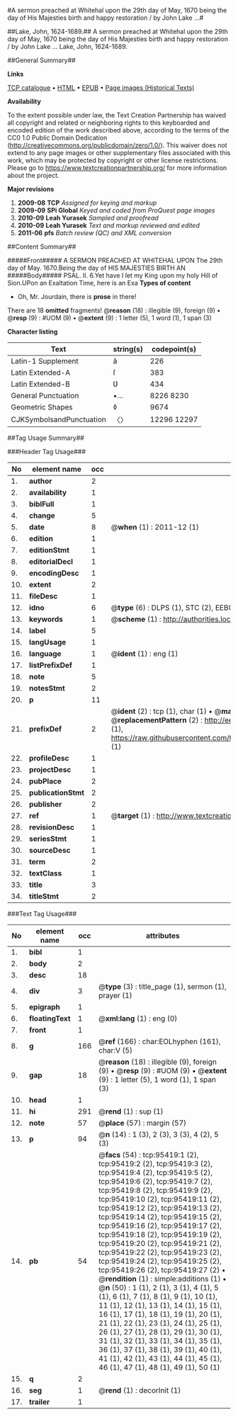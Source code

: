 #A sermon preached at Whitehal upon the 29th day of May, 1670 being the day of His Majesties birth and happy restoration / by John Lake ...#

##Lake, John, 1624-1689.##
A sermon preached at Whitehal upon the 29th day of May, 1670 being the day of His Majesties birth and happy restoration / by John Lake ...
Lake, John, 1624-1689.

##General Summary##

**Links**

[TCP catalogue](http://www.ota.ox.ac.uk/tcp/)  • 
[HTML](http://tei.it.ox.ac.uk/tcp/Texts-HTML/free/A48/A48377.html)  • 
[EPUB](http://tei.it.ox.ac.uk/tcp/Texts-EPUB/free/A48/A48377.epub) • 
[Page images (Historical Texts)](https://historicaltexts.jisc.ac.uk/eebo-12922440e)

**Availability**

To the extent possible under law, the Text Creation Partnership has waived all copyright and related or neighboring rights to this keyboarded and encoded edition of the work described above, according to the terms of the CC0 1.0 Public Domain Dedication (http://creativecommons.org/publicdomain/zero/1.0/). This waiver does not extend to any page images or other supplementary files associated with this work, which may be protected by copyright or other license restrictions. Please go to https://www.textcreationpartnership.org/ for more information about the project.

**Major revisions**

1. __2009-08__ __TCP__ *Assigned for keying and markup*
1. __2009-09__ __SPi Global__ *Keyed and coded from ProQuest page images*
1. __2010-09__ __Leah Yurasek__ *Sampled and proofread*
1. __2010-09__ __Leah Yurasek__ *Text and markup reviewed and edited*
1. __2011-06__ __pfs__ *Batch review (QC) and XML conversion*

##Content Summary##

#####Front#####
A SERMON PREACHED AT WHITEHAL UPON The 29th day of May. 1670.Being the day of HIS MAJESTIES BIRTH AN
#####Body#####
PSAL. II. 6.Yet have I ſet my King upon my holy Hill of Sion.UPon an Exaltation Time, here is an Exa
**Types of content**

  * Oh, Mr. Jourdain, there is **prose** in there!

There are 18 **omitted** fragments! 
 @__reason__ (18) : illegible (9), foreign (9)  •  @__resp__ (9) : #UOM (9)  •  @__extent__ (9) : 1 letter (5), 1 word (1), 1 span (3)

**Character listing**


|Text|string(s)|codepoint(s)|
|---|---|---|
|Latin-1 Supplement|â|226|
|Latin Extended-A|ſ|383|
|Latin Extended-B|Ʋ|434|
|General Punctuation|•…|8226 8230|
|Geometric Shapes|◊|9674|
|CJKSymbolsandPunctuation|〈〉|12296 12297|

##Tag Usage Summary##

###Header Tag Usage###

|No|element name|occ|attributes|
|---|---|---|---|
|1.|__author__|2||
|2.|__availability__|1||
|3.|__biblFull__|1||
|4.|__change__|5||
|5.|__date__|8| @__when__ (1) : 2011-12 (1)|
|6.|__edition__|1||
|7.|__editionStmt__|1||
|8.|__editorialDecl__|1||
|9.|__encodingDesc__|1||
|10.|__extent__|2||
|11.|__fileDesc__|1||
|12.|__idno__|6| @__type__ (6) : DLPS (1), STC (2), EEBO-CITATION (1), OCLC (1), VID (1)|
|13.|__keywords__|1| @__scheme__ (1) : http://authorities.loc.gov/ (1)|
|14.|__label__|5||
|15.|__langUsage__|1||
|16.|__language__|1| @__ident__ (1) : eng (1)|
|17.|__listPrefixDef__|1||
|18.|__note__|5||
|19.|__notesStmt__|2||
|20.|__p__|11||
|21.|__prefixDef__|2| @__ident__ (2) : tcp (1), char (1)  •  @__matchPattern__ (2) : ([0-9\-]+):([0-9IVX]+) (1), (.+) (1)  •  @__replacementPattern__ (2) : http://eebo.chadwyck.com/downloadtiff?vid=$1&page=$2 (1), https://raw.githubusercontent.com/textcreationpartnership/Texts/master/tcpchars.xml#$1 (1)|
|22.|__profileDesc__|1||
|23.|__projectDesc__|1||
|24.|__pubPlace__|2||
|25.|__publicationStmt__|2||
|26.|__publisher__|2||
|27.|__ref__|1| @__target__ (1) : http://www.textcreationpartnership.org/docs/. (1)|
|28.|__revisionDesc__|1||
|29.|__seriesStmt__|1||
|30.|__sourceDesc__|1||
|31.|__term__|2||
|32.|__textClass__|1||
|33.|__title__|3||
|34.|__titleStmt__|2||


###Text Tag Usage###

|No|element name|occ|attributes|
|---|---|---|---|
|1.|__bibl__|1||
|2.|__body__|2||
|3.|__desc__|18||
|4.|__div__|3| @__type__ (3) : title_page (1), sermon (1), prayer (1)|
|5.|__epigraph__|1||
|6.|__floatingText__|1| @__xml:lang__ (1) : eng (0)|
|7.|__front__|1||
|8.|__g__|166| @__ref__ (166) : char:EOLhyphen (161), char:V (5)|
|9.|__gap__|18| @__reason__ (18) : illegible (9), foreign (9)  •  @__resp__ (9) : #UOM (9)  •  @__extent__ (9) : 1 letter (5), 1 word (1), 1 span (3)|
|10.|__head__|1||
|11.|__hi__|291| @__rend__ (1) : sup (1)|
|12.|__note__|57| @__place__ (57) : margin (57)|
|13.|__p__|94| @__n__ (14) : 1 (3), 2 (3), 3 (3), 4 (2), 5 (3)|
|14.|__pb__|54| @__facs__ (54) : tcp:95419:1 (2), tcp:95419:2 (2), tcp:95419:3 (2), tcp:95419:4 (2), tcp:95419:5 (2), tcp:95419:6 (2), tcp:95419:7 (2), tcp:95419:8 (2), tcp:95419:9 (2), tcp:95419:10 (2), tcp:95419:11 (2), tcp:95419:12 (2), tcp:95419:13 (2), tcp:95419:14 (2), tcp:95419:15 (2), tcp:95419:16 (2), tcp:95419:17 (2), tcp:95419:18 (2), tcp:95419:19 (2), tcp:95419:20 (2), tcp:95419:21 (2), tcp:95419:22 (2), tcp:95419:23 (2), tcp:95419:24 (2), tcp:95419:25 (2), tcp:95419:26 (2), tcp:95419:27 (2)  •  @__rendition__ (1) : simple:additions (1)  •  @__n__ (50) : 1 (1), 2 (1), 3 (1), 4 (1), 5 (1), 6 (1), 7 (1), 8 (1), 9 (1), 10 (1), 11 (1), 12 (1), 13 (1), 14 (1), 15 (1), 16 (1), 17 (1), 18 (1), 19 (1), 20 (1), 21 (1), 22 (1), 23 (1), 24 (1), 25 (1), 26 (1), 27 (1), 28 (1), 29 (1), 30 (1), 31 (1), 32 (1), 33 (1), 34 (1), 35 (1), 36 (1), 37 (1), 38 (1), 39 (1), 40 (1), 41 (1), 42 (1), 43 (1), 44 (1), 45 (1), 46 (1), 47 (1), 48 (1), 49 (1), 50 (1)|
|15.|__q__|2||
|16.|__seg__|1| @__rend__ (1) : decorInit (1)|
|17.|__trailer__|1||
